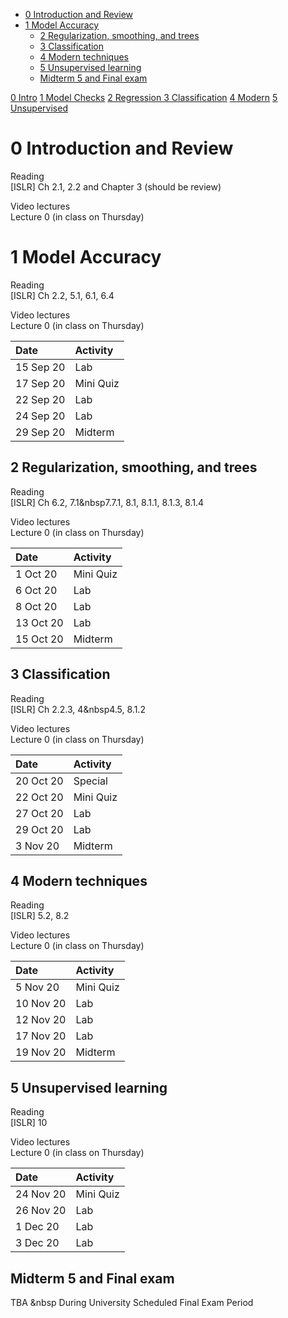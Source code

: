 -   [0 Introduction and Review](#introduction-and-review)
-   [1 Model Accuracy](#model-accuracy)
    -   [2 Regularization, smoothing, and
        trees](#regularization-smoothing-and-trees)
    -   [3 Classification](#classification)
    -   [4 Modern techniques](#modern-techniques)
    -   [5 Unsupervised learning](#unsupervised-learning)
    -   [Midterm 5 and Final exam](#midterm-5-and-final-exam)

<div class="btn-group" role="group" align-items="center" aria-label="Basic example">
  <a role="button" class="btn btn-secondary" href="#0-introduction-and-review">0 Intro</a>
  <a role="button" class="btn btn-secondary" href="#1-model-accuracy">1 Model Checks</a>
  <a role="button" class="btn btn-secondary" href="#2-regularization-smoothing-and-trees">2 Regression</button>
  <a role="button" class="btn btn-secondary" href="#3-classification">3 Classification</a>
  <a role="button" class="btn btn-secondary" href="#4-modern-techniques">4 Modern</a>
  <a role="button" class="btn btn-secondary" href="#5-unsupervised-learning">5 Unsupervised</a>
</div>

0 Introduction and Review
=========================

<a name="0intro"></a>

Reading  
\[ISLR\] Ch 2.1, 2.2 and Chapter 3 (should be review)

Video lectures  
Lecture 0 (in class on Thursday)

1 Model Accuracy
================

<a name="1model"></a>

Reading  
\[ISLR\] Ch 2.2, 5.1, 6.1, 6.4

Video lectures  
Lecture 0 (in class on Thursday)

<table>
<thead>
<tr class="header">
<th style="text-align: left;">Date</th>
<th style="text-align: left;">Activity</th>
</tr>
</thead>
<tbody>
<tr class="odd">
<td style="text-align: left;">15 Sep 20</td>
<td style="text-align: left;">Lab</td>
</tr>
<tr class="even">
<td style="text-align: left;">17 Sep 20</td>
<td style="text-align: left;">Mini Quiz</td>
</tr>
<tr class="odd">
<td style="text-align: left;">22 Sep 20</td>
<td style="text-align: left;">Lab</td>
</tr>
<tr class="even">
<td style="text-align: left;">24 Sep 20</td>
<td style="text-align: left;">Lab</td>
</tr>
<tr class="odd">
<td style="text-align: left;">29 Sep 20</td>
<td style="text-align: left;">Midterm</td>
</tr>
</tbody>
</table>

2 Regularization, smoothing, and trees
--------------------------------------

<a name="2reg"></a>

Reading  
\[ISLR\] Ch 6.2, 7.1&nbsp7.7.1, 8.1, 8.1.1, 8.1.3, 8.1.4

Video lectures  
Lecture 0 (in class on Thursday)

<table>
<thead>
<tr class="header">
<th style="text-align: left;">Date</th>
<th style="text-align: left;">Activity</th>
</tr>
</thead>
<tbody>
<tr class="odd">
<td style="text-align: left;">1 Oct 20</td>
<td style="text-align: left;">Mini Quiz</td>
</tr>
<tr class="even">
<td style="text-align: left;">6 Oct 20</td>
<td style="text-align: left;">Lab</td>
</tr>
<tr class="odd">
<td style="text-align: left;">8 Oct 20</td>
<td style="text-align: left;">Lab</td>
</tr>
<tr class="even">
<td style="text-align: left;">13 Oct 20</td>
<td style="text-align: left;">Lab</td>
</tr>
<tr class="odd">
<td style="text-align: left;">15 Oct 20</td>
<td style="text-align: left;">Midterm</td>
</tr>
</tbody>
</table>

3 Classification
----------------

<a name="3class"></a>

Reading  
\[ISLR\] Ch 2.2.3, 4&nbsp4.5, 8.1.2

Video lectures  
Lecture 0 (in class on Thursday)

<table>
<thead>
<tr class="header">
<th style="text-align: left;">Date</th>
<th style="text-align: left;">Activity</th>
</tr>
</thead>
<tbody>
<tr class="odd">
<td style="text-align: left;">20 Oct 20</td>
<td style="text-align: left;">Special</td>
</tr>
<tr class="even">
<td style="text-align: left;">22 Oct 20</td>
<td style="text-align: left;">Mini Quiz</td>
</tr>
<tr class="odd">
<td style="text-align: left;">27 Oct 20</td>
<td style="text-align: left;">Lab</td>
</tr>
<tr class="even">
<td style="text-align: left;">29 Oct 20</td>
<td style="text-align: left;">Lab</td>
</tr>
<tr class="odd">
<td style="text-align: left;">3 Nov 20</td>
<td style="text-align: left;">Midterm</td>
</tr>
</tbody>
</table>

4 Modern techniques
-------------------

<a name="4modern"></a>

Reading  
\[ISLR\] 5.2, 8.2

Video lectures  
Lecture 0 (in class on Thursday)

<table>
<thead>
<tr class="header">
<th style="text-align: left;">Date</th>
<th style="text-align: left;">Activity</th>
</tr>
</thead>
<tbody>
<tr class="odd">
<td style="text-align: left;">5 Nov 20</td>
<td style="text-align: left;">Mini Quiz</td>
</tr>
<tr class="even">
<td style="text-align: left;">10 Nov 20</td>
<td style="text-align: left;">Lab</td>
</tr>
<tr class="odd">
<td style="text-align: left;">12 Nov 20</td>
<td style="text-align: left;">Lab</td>
</tr>
<tr class="even">
<td style="text-align: left;">17 Nov 20</td>
<td style="text-align: left;">Lab</td>
</tr>
<tr class="odd">
<td style="text-align: left;">19 Nov 20</td>
<td style="text-align: left;">Midterm</td>
</tr>
</tbody>
</table>

5 Unsupervised learning
-----------------------

<a name="5unsup"></a>

Reading  
\[ISLR\] 10

Video lectures  
Lecture 0 (in class on Thursday)

<table>
<thead>
<tr class="header">
<th style="text-align: left;">Date</th>
<th style="text-align: left;">Activity</th>
</tr>
</thead>
<tbody>
<tr class="odd">
<td style="text-align: left;">24 Nov 20</td>
<td style="text-align: left;">Mini Quiz</td>
</tr>
<tr class="even">
<td style="text-align: left;">26 Nov 20</td>
<td style="text-align: left;">Lab</td>
</tr>
<tr class="odd">
<td style="text-align: left;">1 Dec 20</td>
<td style="text-align: left;">Lab</td>
</tr>
<tr class="even">
<td style="text-align: left;">3 Dec 20</td>
<td style="text-align: left;">Lab</td>
</tr>
</tbody>
</table>

Midterm 5 and Final exam
------------------------

TBA &nbsp During University Scheduled Final Exam Period
